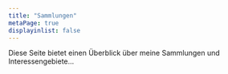 ```yaml
---
title: "Sammlungen"
metaPage: true
displayinlist: false
---
```


Diese Seite bietet einen Überblick über meine Sammlungen und Interessengebiete...
